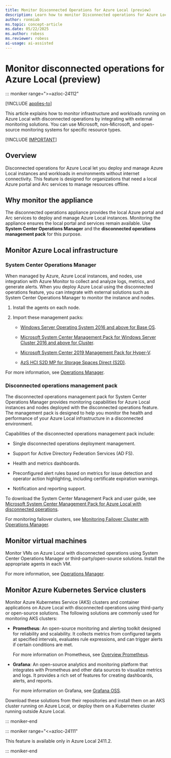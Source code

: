 ```yaml
---
title: Monitor Disconnected Operations for Azure Local (preview)
description: Learn how to monitor Disconnected operations for Azure Local (preview).
author: ronmiab
ms.topic: concept-article
ms.date: 05/22/2025
ms.author: robess
ms.reviewer: robess
ai-usage: ai-assisted
---
```


# Monitor disconnected operations for Azure Local (preview)

::: moniker range=">=azloc-24112"

[!INCLUDE [applies-to](../includes/hci-applies-to-23h2.md)]

This article explains how to monitor infrastructure and workloads running on Azure Local with disconnected operations by integrating with external monitoring solutions. You can use Microsoft, non-Microsoft, and open-source monitoring systems for specific resource types.

[!INCLUDE [IMPORTANT](../includes/disconnected-operations-preview.md)]

## Overview

Disconnected operations for Azure Local let you deploy and manage Azure Local instances and workloads in environments without internet connectivity. This feature is designed for organizations that need a local Azure portal and Arc services to manage resources offline.

## Why monitor the appliance

The disconnected operations appliance provides the local Azure portal and Arc services to deploy and manage Azure Local instances. Monitoring the appliance ensures the local portal and services remain available. Use **System Center Operations Manager** and the **disconnected operations management pack** for this purpose.

## Monitor Azure Local infrastructure

### System Center Operations Manager

When managed by Azure, Azure Local instances, and nodes, use integration with Azure Monitor to collect and analyze logs, metrics, and generate alerts. When you deploy Azure Local using the disconnected operations feature, you can integrate with external solutions such as System Center Operations Manager to monitor the instance and nodes.

1. Install the agents on each node.

1. Import these management packs:

    - [Windows Server Operating System 2016 and above for Base OS](https://aka.ms/AAvqh49).

    - [Microsoft System Center Management Pack for Windows Server Cluster 2016 and above for Cluster](https://aka.ms/AAvqwlr).

    - [Microsoft System Center 2019 Management Pack for Hyper-V](https://aka.ms/AAvqh4i).

    - [AzS HCI S2D MP for Storage Spaces Direct (S2D)](https://aka.ms/AAvqwo9).

For more information, see [Operations Manager](/system-center/scom/welcome?view=sc-om-2025&preserve-view=true).

### Disconnected operations management pack

The disconnected operations management pack for System Center Operations Manager provides monitoring capabilities for Azure Local instances and nodes deployed with the disconnected operations feature. The management pack is designed to help you monitor the health and performance of your Azure Local infrastructure in a disconnected environment.

Capabilities of the disconnected operations management pack include:

- Single disconnected operations deployment management.

- Support for Active Directory Federation Services (AD FS).

- Health and metrics dashboards.

- Preconfigured alert rules based on metrics for issue detection and operator action highlighting, including certificate expiration 
warnings.

- Notification and reporting support.

To download the System Center Management Pack and user guide, see [Microsoft System Center Management Pack for Azure Local with disconnected operations](https://aka.ms/disconnected-operations-scom-mp).

For monitoring failover clusters, see [Monitoring Failover Cluster with Operations Manager](/system-center/scom/manage-monitor-clusters-overview).

## Monitor virtual machines

Monitor VMs on Azure Local with disconnected operations using System Center Operations Manager or third-party/open-source solutions. Install the appropriate agents in each VM.

For more information, see [Operations Manager](/system-center/scom/welcome?view=sc-om-2025&preserve-view=true).

## Monitor Azure Kubernetes Service clusters

Monitor Azure Kubernetes Service (AKS) clusters and container applications on Azure Local with disconnected operations using third-party or open-source solutions. The following solutions are commonly used for monitoring AKS clusters:

- **Prometheus**: An open-source monitoring and alerting toolkit designed for reliability and scalability. It collects metrics from configured targets at specified intervals, evaluates rule expressions, and can trigger alerts if certain conditions are met.

    For more information on Prometheus, see [Overview Prometheus](https://prometheus.io/docs/introduction/overview/).

- **Grafana**: An open-source analytics and monitoring platform that integrates with Prometheus and other data sources to visualize metrics and logs. It provides a rich set of features for creating dashboards, alerts, and reports.

    For more information on Grafana, see [Grafana OSS](https://grafana.com/oss/grafana/).

Download these solutions from their repositories and install them on an AKS cluster running on Azure Local, or deploy them on a Kubernetes cluster running outside Azure Local.

::: moniker-end

::: moniker range="<=azloc-24111"

This feature is available only in Azure Local 2411.2.

::: moniker-end
